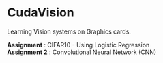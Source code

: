 # CudaVision
Learning Vision systems on Graphics cards.

**Assignment** : CIFAR10 - Using Logistic Regression <br>
**Assignment 2** : Convolutional Neural Network (CNN) 
